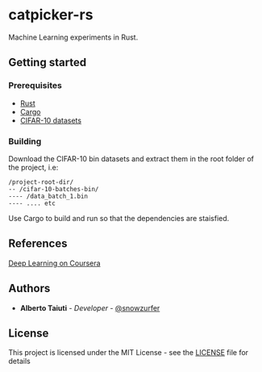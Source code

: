 # catpicker-rs
Machine Learning experiments in Rust.

## Getting started

### Prerequisites
* [Rust](https://www.rustup.rs/)
* [Cargo](https://crates.io/)
* [CIFAR-10 datasets](https://www.cs.toronto.edu/~kriz/cifar-10-binary.tar.gz)

### Building
Download the CIFAR-10 bin datasets and extract them in the root folder
of the project, i.e:
```
/project-root-dir/
-- /cifar-10-batches-bin/
---- /data_batch_1.bin
---- .... etc
```

Use Cargo to build and run so that the dependencies are staisfied.

## References
[Deep Learning on Coursera](https://www.coursera.org/learn/neural-networks-deep-learning/)

## Authors
* **Alberto Taiuti** - *Developer* -
[@snowzurfer](https://github.com/snowzurfer)

## License
This project is licensed under the MIT License - see the [LICENSE](LICENSE) file
for details
